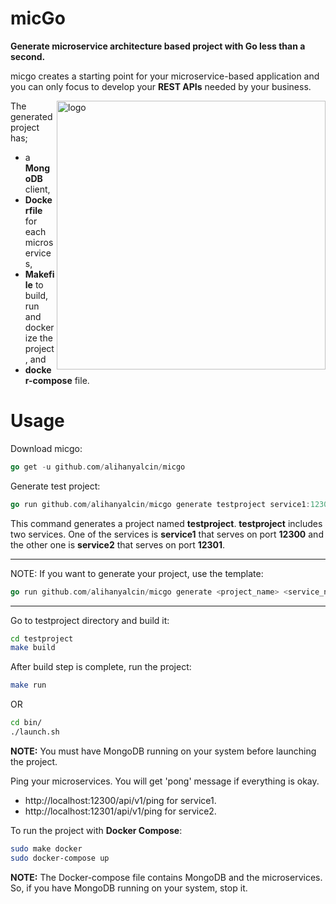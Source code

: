 # micGo
**Generate microservice architecture based project with Go less than a second.**

micgo creates a starting point for your microservice-based application and you can only focus to develop your **REST APIs** needed by your business. 

<img src="https://upload.wikimedia.org/wikipedia/commons/thumb/0/05/Go_Logo_Blue.svg/1200px-Go_Logo_Blue.svg.png" align="right" width="430px" alt="logo">

The generated project has; 
* a **MongoDB** client, 
* **Dockerfile** for each microservices, 
* **Makefile** to build, run and dockerize the project, and
* **docker-compose** file.

# Usage

Download micgo:
```go
go get -u github.com/alihanyalcin/micgo
```
Generate test project:
```go
go run github.com/alihanyalcin/micgo generate testproject service1:12300 service2:12301
```
This command generates a project named **testproject**. **testproject** includes two services. One of the services is **service1** that serves on port **12300** and the other one is **service2** that serves on port **12301**.

------
NOTE: If you want to generate your project, use the template:
```go
go run github.com/alihanyalcin/micgo generate <project_name> <service_name1>:<service_port1> <service_name2>:<service_port2> ... <service_nameX>:<service_portX>
```
------

Go to testproject directory and build it: 
```sh
cd testproject
make build
```
After build step is complete, run the project:
```sh
make run
```
OR
```sh
cd bin/
./launch.sh
```
**NOTE:** You must have MongoDB running on your system before launching the project.

Ping your microservices. You will get 'pong' message if everything is okay.
- http://localhost:12300/api/v1/ping for service1.
- http://localhost:12301/api/v1/ping for service2.

To run the project with **Docker Compose**:
```sh
sudo make docker
sudo docker-compose up
```
**NOTE:** The Docker-compose file contains MongoDB and the microservices. So, if you have MongoDB running on your system, stop it. 
